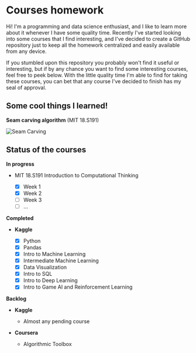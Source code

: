 # Courses homework

Hi! I'm a programming and data science enthusiast, and I like to learn more about it whenever I have some quality time. Recently I've started looking into some courses that I find interesting, and I've decided to create a GitHub repository just to keep all the homework centralized and easily available from any device.

If you stumbled upon this repository you probably won't find it useful or interesting, but if by any chance you want to find some interesting courses, feel free to peek below. With the little quality time I'm able to find for taking these courses, you can bet that any course I've decided to finish has my seal of approval.

## Some cool things I learned!

__Seam carving algorithm__ (MIT 18.S191)

![Seam Carving](https://media4.giphy.com/media/v1.Y2lkPTc5MGI3NjExeWkwa2dqcXUyNmIyMm1tZHdqeWZ5eDNobnAxZHk1dGYzdDd4dXlsZCZlcD12MV9pbnRlcm5hbF9naWZfYnlfaWQmY3Q9Zw/7YtqdFOf9ccouYNIp5/giphy.gif)

## Status of the courses

__In progress__

- MIT 18.S191 Introduction to Computational Thinking

  - [X] Week 1
  - [X] Week 2
  - [ ] Week 3
  - [ ] ...

__Completed__

- __Kaggle__

  - [X] Python
  - [X] Pandas
  - [X] Intro to Machine Learning
  - [X] Intermediate Machine Learning
  - [X] Data Visualization
  - [X] Intro to SQL
  - [X] Intro to Deep Learning
  - [X] Intro to Game AI and Reinforcement Learning

__Backlog__

- __Kaggle__

  - Almost any pending course


- __Coursera__

  - Algorithmic Toolbox